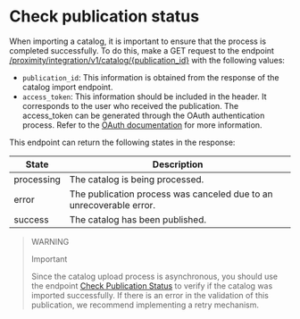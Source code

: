 # Check publication status

When importing a catalog, it is important to ensure that the process is completed successfully. To do this, make a GET request to the endpoint [/proximity/integration/v1/catalog/{publication_id}](/developers/en/reference/mp_delivery/_proximity_integrationcatalog_publication_id/get) with the following values:

* `publication_id`: This information is obtained from the response of the catalog import endpoint.
* `access_token`: This information should be included in the header. It corresponds to the user who received the publication. The access_token can be generated through the OAuth authentication process. Refer to the [OAuth documentation](/developers/en/docs/mp-delivery/additional-content/security/oauth/introduction) for more information.

This endpoint can return the following states in the response:

| State | Description |
|---|---|
| processing | The catalog is being processed. |
| error | The publication process was canceled due to an unrecoverable error. |
| success | The catalog has been published. |

> WARNING
>
> Important
>
> Since the catalog upload process is asynchronous, you should use the endpoint [Check Publication Status](/developers/en/reference/mp_delivery/_proximity_integrationcatalog_publication_id/get) to verify if the catalog was imported successfully. If there is an error in the validation of this publication, we recommend implementing a retry mechanism.
